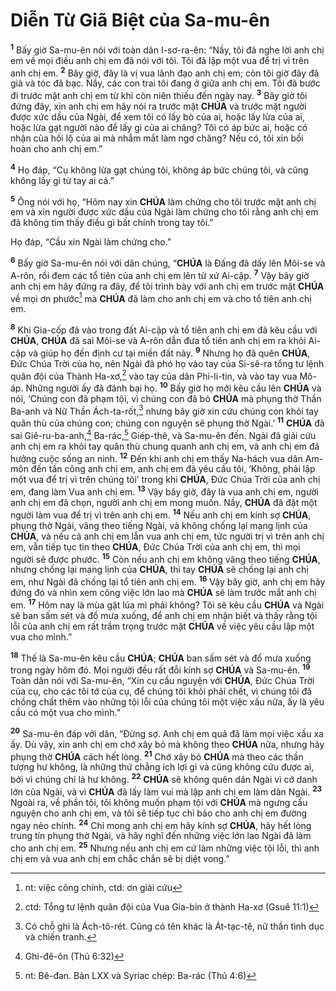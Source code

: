 # Diễn Từ Giã Biệt của Sa-mu-ên

<sup><b>1</b></sup> Bấy giờ Sa-mu-ên nói với toàn dân I-sơ-ra-ên: “Nầy, tôi đã nghe lời anh chị em về mọi điều anh chị em đã nói với tôi. Tôi đã lập một vua để trị vì trên anh chị em. <sup><b>2</b></sup> Bây giờ, đây là vị vua lãnh đạo anh chị em; còn tôi giờ đây đã già và tóc đã bạc. Nầy, các con trai tôi đang ở giữa anh chị em. Tôi đã bước đi trước mặt anh chị em từ khi còn niên thiếu đến ngày nay. <sup><b>3</b></sup> Bây giờ tôi đứng đây, xin anh chị em hãy nói ra trước mặt **CHÚA** và trước mặt người được xức dầu của Ngài, để xem tôi có lấy bò của ai, hoặc lấy lừa của ai, hoặc lừa gạt người nào để lấy gì của ai chăng? Tôi có áp bức ai, hoặc có nhận của hối lộ của ai mà nhắm mắt làm ngơ chăng? Nếu có, tôi xin bồi hoàn cho anh chị em.”

<sup><b>4</b></sup> Họ đáp, “Cụ không lừa gạt chúng tôi, không áp bức chúng tôi, và cũng không lấy gì từ tay ai cả.”

<sup><b>5</b></sup> Ông nói với họ, “Hôm nay xin **CHÚA** làm chứng cho tôi trước mặt anh chị em và xin người được xức dầu của Ngài làm chứng cho tôi rằng anh chị em đã không tìm thấy điều gì bất chính trong tay tôi.”

Họ đáp, “Cầu xin Ngài làm chứng cho.”

<sup><b>6</b></sup> Bấy giờ Sa-mu-ên nói với dân chúng, “**CHÚA** là Đấng đã dấy lên Môi-se và A-rôn, rồi đem các tổ tiên của anh chị em lên từ xứ Ai-cập. <sup><b>7</b></sup> Vậy bây giờ anh chị em hãy đứng ra đây, để tôi trình bày với anh chị em trước mặt **CHÚA** về mọi ơn phước[^1-f5066def-3ab7-4bd2-8b8e-835f8e50df86] mà **CHÚA** đã làm cho anh chị em và cho tổ tiên anh chị em.

<sup><b>8</b></sup> Khi Gia-cốp đã vào trong đất Ai-cập và tổ tiên anh chị em đã kêu cầu với **CHÚA**, **CHÚA** đã sai Môi-se và A-rôn dẫn đưa tổ tiên anh chị em ra khỏi Ai-cập và giúp họ đến định cư tại miền đất này. <sup><b>9</b></sup> Nhưng họ đã quên **CHÚA**, Đức Chúa Trời của họ, nên Ngài đã phó họ vào tay của Si-sê-ra tổng tư lệnh quân đội của Thành Ha-xơ,[^2-f5066def-3ab7-4bd2-8b8e-835f8e50df86] vào tay của dân Phi-li-tin, và vào tay vua Mô-áp. Những người ấy đã đánh bại họ. <sup><b>10</b></sup> Bấy giờ họ mới kêu cầu lên **CHÚA** và nói, ‘Chúng con đã phạm tội, vì chúng con đã bỏ **CHÚA** mà phụng thờ Thần Ba-anh và Nữ Thần Ách-ta-rốt,[^3-f5066def-3ab7-4bd2-8b8e-835f8e50df86] nhưng bây giờ xin cứu chúng con khỏi tay quân thù của chúng con; chúng con nguyện sẽ phụng thờ Ngài.’ <sup><b>11</b></sup> **CHÚA** đã sai Giê-ru-ba-anh,[^4-f5066def-3ab7-4bd2-8b8e-835f8e50df86] Ba-rác,[^5-f5066def-3ab7-4bd2-8b8e-835f8e50df86] Giép-thê, và Sa-mu-ên đến. Ngài đã giải cứu anh chị em ra khỏi tay quân thù chung quanh anh chị em, và anh chị em đã hưởng cuộc sống an ninh. <sup><b>12</b></sup> Đến khi anh chị em thấy Na-hách vua dân Am-môn đến tấn công anh chị em, anh chị em đã yêu cầu tôi, ‘Không, phải lập một vua để trị vì trên chúng tôi’ trong khi **CHÚA**, Đức Chúa Trời của anh chị em, đang làm Vua anh chị em. <sup><b>13</b></sup> Vậy bây giờ, đây là vua anh chị em, người anh chị em đã chọn, người anh chị em mong muốn. Nầy, **CHÚA** đã đặt một người làm vua để trị vì trên anh chị em. <sup><b>14</b></sup> Nếu anh chị em kính sợ **CHÚA**, phụng thờ Ngài, vâng theo tiếng Ngài, và không chống lại mạng lịnh của **CHÚA**, và nếu cả anh chị em lẫn vua anh chị em, tức người trị vì trên anh chị em, vẫn tiếp tục tin theo **CHÚA**, Đức Chúa Trời của anh chị em, thì mọi người sẽ được phước. <sup><b>15</b></sup> Còn nếu anh chị em không vâng theo tiếng **CHÚA**, nhưng chống lại mạng lịnh của **CHÚA**, thì tay **CHÚA** sẽ chống lại anh chị em, như Ngài đã chống lại tổ tiên anh chị em. <sup><b>16</b></sup> Vậy bây giờ, anh chị em hãy đứng đó và nhìn xem công việc lớn lao mà **CHÚA** sẽ làm trước mắt anh chị em. <sup><b>17</b></sup> Hôm nay là mùa gặt lúa mì phải không? Tôi sẽ kêu cầu **CHÚA** và Ngài sẽ ban sấm sét và đổ mưa xuống, để anh chị em nhận biết và thấy rằng tội lỗi của anh chị em rất trầm trọng trước mặt **CHÚA** về việc yêu cầu lập một vua cho mình.”

<sup><b>18</b></sup> Thế là Sa-mu-ên kêu cầu **CHÚA**; **CHÚA** ban sấm sét và đổ mưa xuống trong ngày hôm đó. Mọi người đều rất đỗi kính sợ **CHÚA** và Sa-mu-ên. <sup><b>19</b></sup> Toàn dân nói với Sa-mu-ên, “Xin cụ cầu nguyện với **CHÚA**, Đức Chúa Trời của cụ, cho các tôi tớ của cụ, để chúng tôi khỏi phải chết, vì chúng tôi đã chồng chất thêm vào những tội lỗi của chúng tôi một việc xấu nữa, ấy là yêu cầu có một vua cho mình.”

<sup><b>20</b></sup> Sa-mu-ên đáp với dân, “Đừng sợ. Anh chị em quả đã làm mọi việc xấu xa ấy. Dù vậy, xin anh chị em chớ xây bỏ mà không theo **CHÚA** nữa, nhưng hãy phụng thờ **CHÚA** cách hết lòng. <sup><b>21</b></sup> Chớ xây bỏ **CHÚA** mà theo các thần tượng hư không, là những thứ chẳng ích lợi gì và cũng không cứu được ai, bởi vì chúng chỉ là hư không. <sup><b>22</b></sup> **CHÚA** sẽ không quên dân Ngài vì cớ danh lớn của Ngài, và vì **CHÚA** đã lấy làm vui mà lập anh chị em làm dân Ngài. <sup><b>23</b></sup> Ngoài ra, về phần tôi, tôi không muốn phạm tội với **CHÚA** mà ngưng cầu nguyện cho anh chị em, và tôi sẽ tiếp tục chỉ bảo cho anh chị em đường ngay nẻo chính. <sup><b>24</b></sup> Chỉ mong anh chị em hãy kính sợ **CHÚA**, hãy hết lòng trung tín phụng thờ Ngài, và hãy nghĩ đến những việc lớn lao Ngài đã làm cho anh chị em. <sup><b>25</b></sup> Nhưng nếu anh chị em cứ làm những việc tội lỗi, thì anh chị em và vua anh chị em chắc chắn sẽ bị diệt vong.”

[^1-f5066def-3ab7-4bd2-8b8e-835f8e50df86]: nt: việc công chính, ctd: ơn giải cứu

[^2-f5066def-3ab7-4bd2-8b8e-835f8e50df86]: ctd: Tổng tư lệnh quân đội của Vua Gia-bin ở thành Ha-xơ (Gsuê 11:1)

[^3-f5066def-3ab7-4bd2-8b8e-835f8e50df86]: Có chỗ ghi là Ách-tô-rét. Cũng có tên khác là Át-tạc-tê, nữ thần tình dục và chiến tranh.

[^4-f5066def-3ab7-4bd2-8b8e-835f8e50df86]: Ghi-đê-ôn (Thủ 6:32)

[^5-f5066def-3ab7-4bd2-8b8e-835f8e50df86]: nt: Bê-đan. Bản LXX và Syriac chép: Ba-rác (Thủ 4:6)
